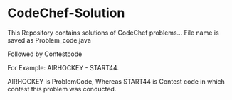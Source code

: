 # CodeChef-Solution
This Repository contains solutions of CodeChef problems...
File name is saved as Problem_code.java

Followed by Contestcode

For Example:  AIRHOCKEY - START44.

AIRHOCKEY is ProblemCode,
Whereas START44 is Contest code in which contest this problem was conducted.
